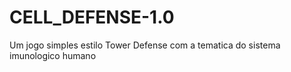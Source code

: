 # CELL_DEFENSE-1.0
Um jogo simples estilo Tower Defense com a tematica do sistema imunologico humano
